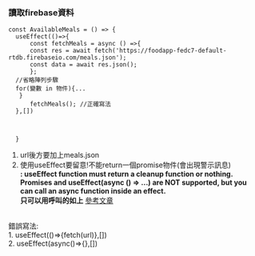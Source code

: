 <h3>讀取firebase資料</h3>

```
const AvailableMeals = () => {
  useEffect(()=>{
      const fetchMeals = async () =>{
      const res = await fetch('https://foodapp-fedc7-default-rtdb.firebaseio.com/meals.json');
      const data = await res.json();
      };
  //省略陣列步驟
  for(變數 in 物件){...
   }
      fetchMeals(); //正確寫法
  },[])


    
  }
```
1. url後方要加上meals.json<br/>
2. 使用useEffect要留意!不能return一個promise物件(會出現警示訊息)<br/>
<strong>: useEffect function must return a cleanup function or nothing. Promises and useEffect(async () => ...) are NOT supported, but you can call an async function inside an effect.<br/>只可以用呼叫的如上</strong>
<a href="https://www.robinwieruch.de/react-hooks-fetch-data/">參考文章</a>
<br/>
錯誤寫法:<br/>
1. useEffect(()=>{fetch(url)},[]) <br/>
2. useEffect(async()=>{},[])
